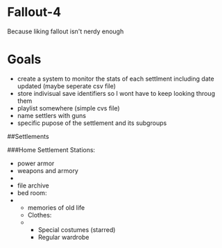 # Fallout-4
Because liking fallout isn't nerdy enough

# Goals


- create a system to monitor the stats of each settlment including date updated (maybe seperate csv file)
- store indivisual save identifiers so I wont have to keep looking throug them
- playlist somewhere (simple cvs file)
- name settlers with guns
- specific pupose of the settlement and its subgroups

##Settlements

###Home Settlement 
Stations:
- power armor
- weapons and armory
- 
- file archive
-  bed room:
- - memories of old life
  - Clothes:
  - - Special costumes (starred)
    - Regular wardrobe
    
